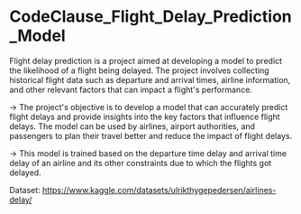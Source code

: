 # CodeClause_Flight_Delay_Prediction_Model
Flight delay prediction is a project aimed at developing a model to predict the likelihood of a flight being delayed. The project involves collecting historical flight data such as departure and arrival times, airline information, and other relevant factors that can impact a flight's performance.

-> The project's objective is to develop a model that can accurately predict flight delays and provide insights into the key factors that influence flight delays. The model can be used by airlines, airport authorities, and passengers to plan their travel better and reduce the impact of flight delays. 

-> This model is trained based on the departure time delay and arrival time delay of an airline and its other constraints due to which the flights got delayed.

Dataset: https://www.kaggle.com/datasets/ulrikthygepedersen/airlines-delay/
